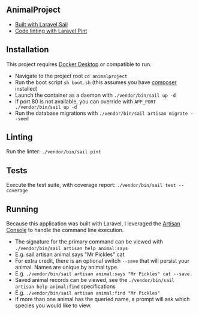 ## AnimalProject

- [Built with Laravel Sail](https://laravel.com/docs/10.x/sail)
- [Code linting with Laravel Pint](https://laravel.com/docs/10.x/pint)

## Installation

This project requires [Docker Desktop](https://www.docker.com/products/docker-desktop/) or compatible to run.

- Navigate to the project root `cd animalproject`
- Run the boot script `sh boot.sh` (this assumes you have [composer](https://getcomposer.org/doc/00-intro.md) installed)
- Launch the container as a daemon with `./vendor/bin/sail up -d`
- If port 80 is not available, you can override with `APP_PORT ./vendor/bin/sail up -d`
- Run the database migrations with `./vendor/bin/sail artisan migrate --seed`

## Linting

Run the linter: `./vendor/bin/sail pint`

## Tests

Execute the test suite, with coverage report: `./vendor/bin/sail test --coverage`

## Running

Because this application was built with Laravel, I leveraged the [Artisan Console](https://laravel.com/docs/10.x/artisan) to handle the command line execution.

- The signature for the primary command can be viewed with `./vendor/bin/sail artisan help animal:says`
- E.g. sail artisan animal:says "Mr Pickles" cat
- For extra credit, there is an optional switch `--save` that will persist your animal. Names are unique by animal type.
- E.g. `./vendor/bin/sail artisan animal:says "Mr Pickles" cat --save`
- Saved animal records can be viewed, see the `./vendor/bin/sail artisan help animal:find` specifications
- E.g. `./vendor/bin/sail artisan animal:find "Mr Pickles"`
- If more than one animal has the queried name, a prompt will ask which species you would like to view.
